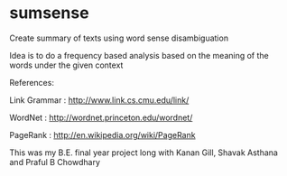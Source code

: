 # sumsense
Create summary of texts using word sense disambiguation

Idea is to do a frequency based analysis based on the meaning of the words under the given context

References:

Link Grammar : http://www.link.cs.cmu.edu/link/

WordNet      : http://wordnet.princeton.edu/wordnet/

PageRank     : http://en.wikipedia.org/wiki/PageRank


This was my B.E. final year project long with Kanan Gill, Shavak Asthana and Praful B Chowdhary
